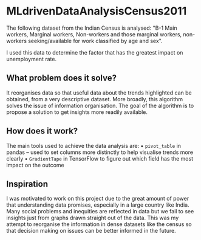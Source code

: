 # MLdrivenDataAnalysisCensus2011
The following dataset from the Indian Census is analysed: "B-1 Main workers, Marginal workers, Non-workers and those marginal workers, non-workers seeking/available for work classified by age and sex". 

I used this data to determine the factor that has the greatest impact on unemployment rate.

## What problem does it solve?
It reorganises data so that useful data about the trends highlighted can be obtained, from a very descriptive dataset. More broadly, this algorithm solves the issue of information organisation. 
The goal of the algorithm is to propose a solution to get insights more readily available.

## How does it work?
The main tools used to achieve the data analysis are:
•	`pivot_table` in pandas – used to set columns more distinctly to help visualise trends more clearly
•	`GradientTape` in TensorFlow to figure out which field has the most impact on the outcome

## Inspiration
I was motivated to work on this project due to the great amount of power that understanding data promises, especially in a large country like India. Many social problems and inequities are reflected in data but we fail to see insights just from graphs drawn straight out of the data. This was my attempt to reorganise the information in dense datasets like the census so that decision making on issues can be better informed in the future.
